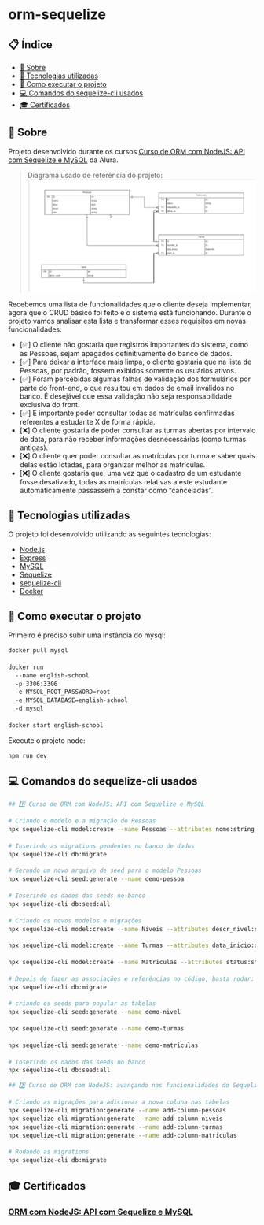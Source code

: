 # orm-sequelize

## 📋 Índice
- [📖 Sobre](#-Sobre)
- [🚀 Tecnologias utilizadas](#-Tecnologias-utilizadas)
- [📌 Como executar o projeto](#-Como-executar-o-projeto)
- [💻 Comandos do sequelize-cli usados](#-Comandos-do-sequelize-cli-usados)
- [🎓 Certificados](#-Certificados)

## 📖 Sobre
Projeto desenvolvido durante os cursos [Curso de ORM com NodeJS: API com Sequelize e MySQL](https://cursos.alura.com.br/course/orm-nodejs-api-sequelize-mysql) da Alura.

> Diagrama usado de referência do projeto:
![Diagrama](assets/diagram.png)

Recebemos uma lista de funcionalidades que o cliente deseja implementar, agora que o CRUD básico foi feito e o sistema está funcionando. Durante o projeto vamos analisar esta lista e transformar esses requisitos em novas funcionalidades: 

- [✅] O cliente não gostaria que registros importantes do sistema, como as Pessoas, sejam apagados definitivamente do banco de dados. 
- [✅] Para deixar a interface mais limpa, o cliente gostaria que na lista de Pessoas, por padrão, fossem exibidos somente os usuários ativos.
- [✅] Foram percebidas algumas falhas de validação dos formulários por parte do front-end, o que resultou em dados de email inválidos no banco. É desejável que essa validação não seja responsabilidade exclusiva do front.
- [✅] É importante poder consultar todas as matrículas confirmadas referentes a estudante X de forma rápida.
- [❌] O cliente gostaria de poder consultar as turmas abertas por intervalo de data, para não receber informações desnecessárias (como turmas antigas).
- [❌] O cliente quer poder consultar as matrículas por turma e saber quais delas estão lotadas, para organizar melhor as matrículas.
- [❌] O cliente gostaria que, uma vez que o cadastro de um estudante fosse desativado, todas as matrículas relativas a este estudante automaticamente passassem a constar como “canceladas”.

## 🚀 Tecnologias utilizadas
O projeto foi desenvolvido utilizando as seguintes tecnologias:

- [Node.js](https://nodejs.org/en)
- [Express](https://expressjs.com/)
- [MySQL](https://www.mysql.com/)
- [Sequelize](https://sequelize.org/)
- [sequelize-cli](https://github.com/sequelize/cli)
- [Docker](https://www.docker.com/)

## 📌 Como executar o projeto

Primeiro é preciso subir uma instância do mysql:
```bash
docker pull mysql

docker run 
  --name english-school
  -p 3306:3306
  -e MYSQL_ROOT_PASSWORD=root
  -e MYSQL_DATABASE=english-school
  -d mysql

docker start english-school
```

Execute o projeto node:
```bash
npm run dev
```
## 💻 Comandos do sequelize-cli usados

```bash
## 1️⃣ Curso de ORM com NodeJS: API com Sequelize e MySQL

# Criando o modelo e a migração de Pessoas
npx sequelize-cli model:create --name Pessoas --attributes nome:string,ativo:boolean,email:string,role:string

# Inserindo as migrations pendentes no banco de dados
npx sequelize-cli db:migrate

# Gerando um novo arquivo de seed para o modelo Pessoas
npx sequelize-cli seed:generate --name demo-pessoa

# Inserindo os dados das seeds no banco
npx sequelize-cli db:seed:all

# Criando os novos modelos e migrações
npx sequelize-cli model:create --name Niveis --attributes descr_nivel:string

npx sequelize-cli model:create --name Turmas --attributes data_inicio:dateonly

npx sequelize-cli model:create --name Matriculas --attributes status:string

# Depois de fazer as associações e referências no código, basta rodar:
npx sequelize-cli db:migrate

# criando os seeds para popular as tabelas
npx sequelize-cli seed:generate --name demo-nivel

npx sequelize-cli seed:generate --name demo-turmas

npx sequelize-cli seed:generate --name demo-matriculas

# Inserindo os dados das seeds no banco
npx sequelize-cli db:seed:all
```

```bash
## 2️⃣ Curso de ORM com NodeJS: avançando nas funcionalidades do Sequelize

# Criando as migrações para adicionar a nova coluna nas tabelas
npx sequelize-cli migration:generate --name add-column-pessoas
npx sequelize-cli migration:generate --name add-column-niveis
npx sequelize-cli migration:generate --name add-column-turmas
npx sequelize-cli migration:generate --name add-column-matriculas

# Rodando as migrations
npx sequelize-cli db:migrate
```

## 🎓 Certificados
### [ORM com NodeJS: API com Sequelize e MySQL](https://cursos.alura.com.br/certificate/d72a0efc-d5bf-4d51-8fd0-220fba2f7908?lang=pt_BR)

